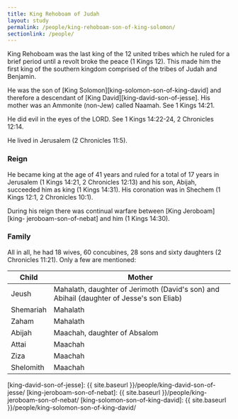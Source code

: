 ```yaml
---
title: King Rehoboam of Judah
layout: study
permalink: /people/king-rehoboam-son-of-king-solomon/
sectionlink: /people/
---
```


King Rehoboam was the last king of the 12 united tribes which he ruled for a
brief period until a revolt broke the peace (1 Kings 12). This made him the
first king of the southern kingdom comprised of the tribes of Judah and
Benjamin.

He was the son of [King Solomon][king-solomon-son-of-king-david] and therefore a
descendant of [King David][king-david-son-of-jesse]. His mother was an Ammonite
(non-Jew) called Naamah. See 1 Kings 14:21.

He did evil in the eyes of the LORD. See 1 Kings 14:22-24, 2 Chronicles 12:14.

He lived in Jerusalem (2 Chronicles 11:5).

### Reign

He became king at the age of 41 years and ruled for a total of 17 years in
Jerusalem (1 Kings 14:21, 2 Chronicles 12:13) and his son, Abijah, succeeded him
as king (1 Kings 14:31). His coronation was in Shechem (1 Kings 12:1, 2
Chronicles 10:1).

During his reign there was continual warfare between [King Jeroboam][king-
jeroboam-son-of-nebat] and him (1 Kings 14:30).

### Family

All in all, he had 18 wives, 60 concubines, 28 sons and sixty daughters (2
Chronicles 11:21). Only a few are mentioned:

| Child       | Mother                    |
| ----------- | --------------------------|
| Jeush       | Mahalath, daughter of Jerimoth (David's son) and Abihail (daughter of Jesse's son Eliab) |
| Shemariah   | Mahalath |
| Zaham       | Mahalath |
| Abijah      | Maachah, daughter of Absalom |
| Attai       | Maachah |
| Ziza        | Maachah |
| Shelomith   | Maachah |

[king-david-son-of-jesse]: {{ site.baseurl }}/people/king-david-son-of-jesse/
[king-jeroboam-son-of-nebat]: {{ site.baseurl }}/people/king-jeroboam-son-of-nebat/
[king-solomon-son-of-king-david]: {{ site.baseurl }}/people/king-solomon-son-of-king-david/
